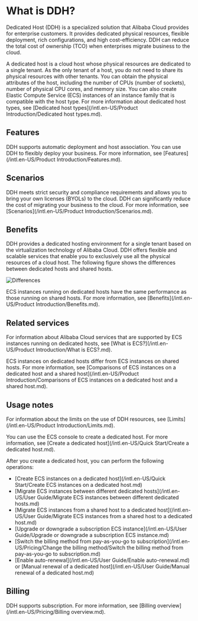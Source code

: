 # What is DDH?

Dedicated Host \(DDH\) is a specialized solution that Alibaba Cloud provides for enterprise customers. It provides dedicated physical resources, flexible deployment, rich configurations, and high cost-efficiency. DDH can reduce the total cost of ownership \(TCO\) when enterprises migrate business to the cloud.

A dedicated host is a cloud host whose physical resources are dedicated to a single tenant. As the only tenant of a host, you do not need to share its physical resources with other tenants. You can obtain the physical attributes of the host, including the number of CPUs \(number of sockets\), number of physical CPU cores, and memory size. You can also create Elastic Compute Service \(ECS\) instances of an instance family that is compatible with the host type. For more information about dedicated host types, see [Dedicated host types](/intl.en-US/Product Introduction/Dedicated host types.md).

## Features

DDH supports automatic deployment and host association. You can use DDH to flexibly deploy your business. For more information, see [Features](/intl.en-US/Product Introduction/Features.md).

## Scenarios

DDH meets strict security and compliance requirements and allows you to bring your own licenses \(BYOLs\) to the cloud. DDH can significantly reduce the cost of migrating your business to the cloud. For more information, see [Scenarios](/intl.en-US/Product Introduction/Scenarios.md).

## Benefits

DDH provides a dedicated hosting environment for a single tenant based on the virtualization technology of Alibaba Cloud. DDH offers flexible and scalable services that enable you to exclusively use all the physical resources of a cloud host. The following figure shows the differences between dedicated hosts and shared hosts.

![Differences](https://static-aliyun-doc.oss-cn-hangzhou.aliyuncs.com/assets/img/en-US/2232488951/p894.png)

ECS instances running on dedicated hosts have the same performance as those running on shared hosts. For more information, see [Benefits](/intl.en-US/Product Introduction/Benefits.md).

## Related services

For information about Alibaba Cloud services that are supported by ECS instances running on dedicated hosts, see [What is ECS?](/intl.en-US/Product Introduction/What is ECS?.md).

ECS instances on dedicated hosts differ from ECS instances on shared hosts. For more information, see [Comparisons of ECS instances on a dedicated host and a shared host](/intl.en-US/Product Introduction/Comparisons of ECS instances on a dedicated host and a shared host.md).

## Usage notes

For information about the limits on the use of DDH resources, see [Limits](/intl.en-US/Product Introduction/Limits.md).

You can use the ECS console to create a dedicated host. For more information, see [Create a dedicated host](/intl.en-US/Quick Start/Create a dedicated host.md).

After you create a dedicated host, you can perform the following operations:

-   [Create ECS instances on a dedicated host](/intl.en-US/Quick Start/Create ECS instances on a dedicated host.md)
-   [Migrate ECS instances between different dedicated hosts](/intl.en-US/User Guide/Migrate ECS instances between different dedicated hosts.md)
-   [Migrate ECS instances from a shared host to a dedicated host](/intl.en-US/User Guide/Migrate ECS instances from a shared host to a dedicated host.md)
-   [Upgrade or downgrade a subscription ECS instance](/intl.en-US/User Guide/Upgrade or downgrade a subscription ECS instance.md)
-   [Switch the billing method from pay-as-you-go to subscription](/intl.en-US/Pricing/Change the billing method/Switch the billing method from pay-as-you-go to subscription.md)
-   [Enable auto-renewal](/intl.en-US/User Guide/Enable auto-renewal.md) or [Manual renewal of a dedicated host](/intl.en-US/User Guide/Manual renewal of a dedicated host.md)

## Billing

DDH supports subscription. For more information, see [Billing overview](/intl.en-US/Pricing/Billing overview.md).

